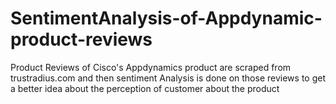 # SentimentAnalysis-of-Appdynamic-product-reviews
Product Reviews of Cisco's Appdynamics product are scraped from trustradius.com and then sentiment Analysis is done on those reviews 
to get a better idea about the perception of customer about the product

